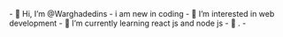 <!--

--!>

- 👋 Hi, I’m @Warghadedins


 -   i am new in coding
    
    
- 👀 I’m interested in  web development


- 🌱 I’m currently learning react js and node js
- 💞️ .
-

<!---

--->

